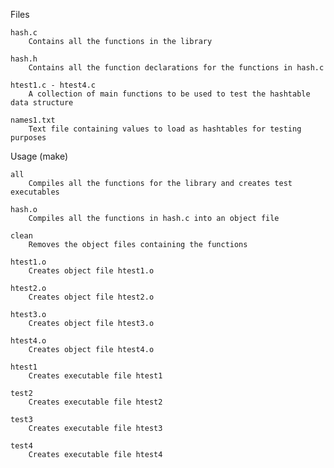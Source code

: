 Files

    hash.c
        Contains all the functions in the library
        
    hash.h
        Contains all the function declarations for the functions in hash.c
        
    htest1.c - htest4.c
        A collection of main functions to be used to test the hashtable data structure
        
    names1.txt
        Text file containing values to load as hashtables for testing purposes

Usage (make)

    all
        Compiles all the functions for the library and creates test executables
        
    hash.o
        Compiles all the functions in hash.c into an object file
        
    clean
        Removes the object files containing the functions
        
    htest1.o
        Creates object file htest1.o
        
    htest2.o
        Creates object file htest2.o
        
    htest3.o
        Creates object file htest3.o
        
    htest4.o
        Creates object file htest4.o
        
    htest1
        Creates executable file htest1
        
    test2
        Creates executable file htest2
        
    test3
        Creates executable file htest3
        
    test4
        Creates executable file htest4
        
    

